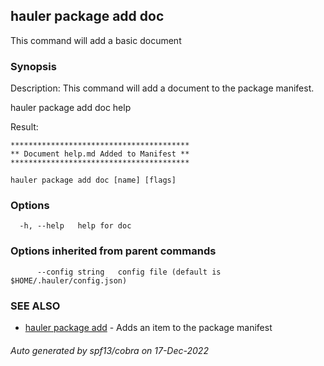 ## hauler package add doc

This command will add a basic document

### Synopsis


Description:
This command will add a document to the package manifest.

hauler package add doc help


Result:
```
****************************************
** Document help.md Added to Manifest **
****************************************
```
		

```
hauler package add doc [name] [flags]
```

### Options

```
  -h, --help   help for doc
```

### Options inherited from parent commands

```
      --config string   config file (default is $HOME/.hauler/config.json)
```

### SEE ALSO

* [hauler package add](hauler_package_add.md)	 - Adds an item to the package manifest

###### Auto generated by spf13/cobra on 17-Dec-2022
